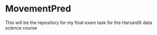 # MovementPred
This will be the repository for my final exam task for the HarvardX data science course
